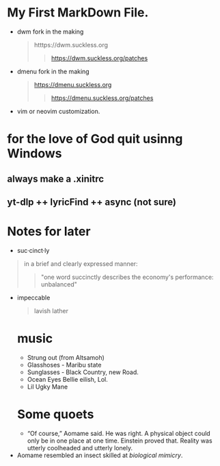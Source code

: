 <!--
Learning Markdown syntax
-->
# My First **MarkDown** File.

- dwm fork in the making
  > htttps://dwm.suckless.org
  >> https://dwm.suckless.org/patches
- dmenu fork in the making
  > https://dmenu.suckless.org
  >> https://dmenu.suckless.org/patches
- vim or neovim customization.
  
# for the love of God quit usinng Windows
## always make a .xinitrc
## yt-dlp ++ lyricFind ++ async (not sure) 
# Notes for later 
- suc·cinct·ly
> in a brief and clearly expressed manner:
>> "one word succinctly describes the economy's performance: unbalanced"
- impeccable
  > lavish lather
  # music
  - Strung out (from Altsamoh)
  - Glasshoses - Maribu state
  - Sunglasses - Black Country, new Road.
  - Ocean Eyes Bellie eilish, Lol.
  - Lil Ugky Mane
  # Some quoets
  - “Of course,” Aomame said. He was right. A physical object could only be in one 
place at one time. Einstein proved that. Reality was utterly coolheaded and utterly 
lonely.
- Aomame resembled an insect skilled at *biological mimicry*.
